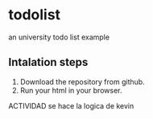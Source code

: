 # todolist

an university todo list example

## Intalation steps

1. Download the repository from github.
2. Run your html in your browser.

ACTIVIDAD
se hace la logica de kevin 
